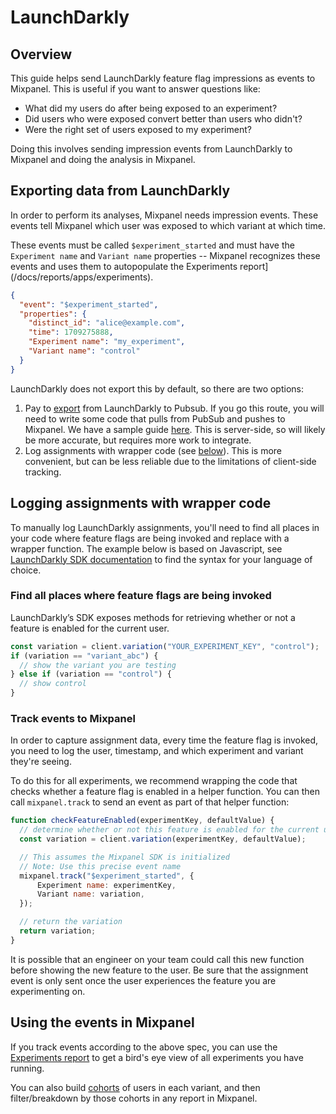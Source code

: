 # LaunchDarkly

## Overview
This guide helps send LaunchDarkly feature flag impressions as events to Mixpanel. This is useful if you want to answer questions like:
* What did my users do after being exposed to an experiment?
* Did users who were exposed convert better than users who didn't?
* Were the right set of users exposed to my experiment?

Doing this involves sending impression events from LaunchDarkly to Mixpanel and doing the analysis in Mixpanel.

## Exporting data from LaunchDarkly

In order to perform its analyses, Mixpanel needs impression events. These events tell Mixpanel which user was exposed to which variant at which time. 

These events must be called `$experiment_started` and must have the `Experiment name` and `Variant name` properties -- Mixpanel recognizes these events and uses them to autopopulate the Experiments report](/docs/reports/apps/experiments).
```json
{
  "event": "$experiment_started",
  "properties": {
    "distinct_id": "alice@example.com",
    "time": 1709275888,
    "Experiment name": "my_experiment",
    "Variant name": "control"
  }
}
```

LaunchDarkly does not export this by default, so there are two options:
1. Pay to [export](https://docs.launchdarkly.com/home/getting-started) from LaunchDarkly to Pubsub. If you go this route, you will need to write some code that pulls from PubSub and pushes to Mixpanel. We have a sample guide [here](/docs/tracking-methods/integrations/google-pubsub). This is server-side, so will likely be more accurate, but requires more work to integrate.
2. Log assignments with wrapper code (see [below](#logging-assignments-with-wrapper-code)). This is more convenient, but can be less reliable due to the limitations of client-side tracking.


## Logging assignments with wrapper code

To manually log LaunchDarkly assignments, you'll need to find all places in your code where feature flags are being invoked and replace with a wrapper function. The example below is based on Javascript, see [LaunchDarkly SDK documentation](https://docs.launchdarkly.com/sdk) to find the syntax for your language of choice.

### Find all places where feature flags are being invoked

LaunchDarkly’s SDK exposes methods for retrieving whether or not a feature is enabled for the current user. 

```js
const variation = client.variation("YOUR_EXPERIMENT_KEY", "control");
if (variation == "variant_abc") {
  // show the variant you are testing
} else if (variation == "control") {
  // show control
}
```

### Track events to Mixpanel

In order to capture assignment data, every time the feature flag is invoked, you need to log the user, timestamp, and which experiment and variant they're seeing.

To do this for all experiments, we recommend wrapping the code that checks whether a feature flag is enabled in a helper function. You can then call `mixpanel.track` to send an event as part of that helper function:

```js
function checkFeatureEnabled(experimentKey, defaultValue) {
  // determine whether or not this feature is enabled for the current user
  const variation = client.variation(experimentKey, defaultValue);

  // This assumes the Mixpanel SDK is initialized
  // Note: Use this precise event name
  mixpanel.track("$experiment_started", {
      Experiment name: experimentKey,
      Variant name: variation,
  });

  // return the variation
  return variation;
}
```

It is possible that an engineer on your team could call this new function before showing the new feature to the user. Be sure that the assignment event is only sent once the user experiences the feature you are experimenting on.

## Using the events in Mixpanel
If you track events according to the above spec, you can use the [Experiments report](/docs/reports/apps/experiments) to get a bird's eye view of all experiments you have running.

You can also build [cohorts](/docs/users/cohorts) of users in each variant, and then filter/breakdown by those cohorts in any report in Mixpanel.


